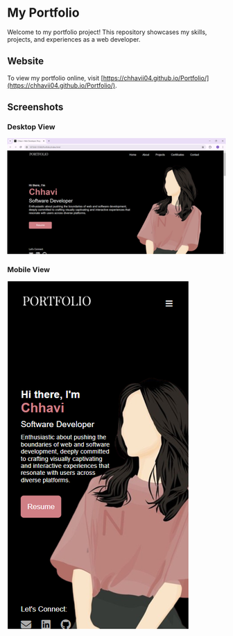 # My Portfolio

Welcome to my portfolio project! This repository showcases my skills, projects, and experiences as a web developer.
## Website

To view my portfolio online, visit [https://chhavii04.github.io/Portfolio/](https://chhavii04.github.io/Portfolio/).

## Screenshots

### Desktop View

![Desktop Screenshot](/images/desktop-screenshot.png)

### Mobile View

![Mobile Screenshot](/images/mobile-screenshot.png)

